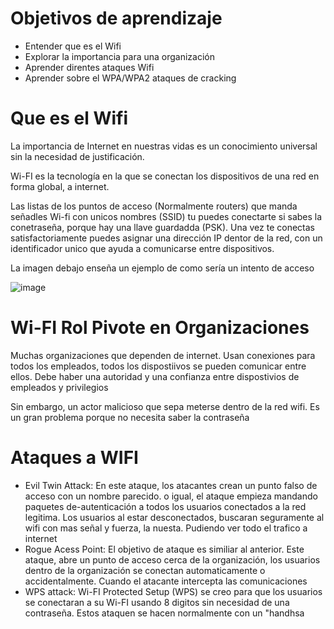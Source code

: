 # Objetivos de aprendizaje

- Entender que es el Wifi
- Explorar la importancia para una organización
- Aprender direntes ataques Wifi
- Aprender sobre el WPA/WPA2 ataques de cracking

# Que es el Wifi

La importancia de Internet en nuestras vidas es un conocimiento universal sin la necesidad de justificación.

Wi-FI es la tecnología en la que se conectan los dispositivos de una red en forma global, a internet. 

Las listas de los puntos de acceso (Normalmente routers) que manda señadles Wi-fi con unicos nombres (SSID) tu puedes conectarte si sabes la conetraseña, porque hay una llave guardadda (PSK). Una vez te conectas satisfactoriamente puedes asignar una dirección IP dentor de la red, con un identificador unico que ayuda  a comunicarse entre dispositivos. 

La imagen debajo enseña un ejemplo de como sería un intento de acceso

![image](https://github.com/user-attachments/assets/d12b7b5a-fb63-4548-a5b4-a5172a165549)

# Wi-FI Rol Pivote en Organizaciones

Muchas organizaciones que dependen de internet. Usan conexiones para todos los empleados, todos los dispostiivos se pueden comunicar entre ellos. Debe haber una autoridad y una confianza entre dispostivios de empleados y privilegios

Sin embargo, un actor malicioso  que sepa meterse dentro de la red wifi. Es un gran problema porque no necesita saber la contraseña

# Ataques a WIFI

- Evil Twin Attack: En este ataque, los atacantes crean un punto falso de acceso con un nombre parecido. o igual, el ataque empieza mandando paquetes de-autenticación a todos los usuarios conectados a la red legitima. Los usuarios al estar desconectados, buscaran seguramente al wifi con mas señal y fuerza, la nuesta. Pudiendo ver todo el trafico a internet
- Rogue Acess Point: El objetivo de ataque es similiar al anterior. Este ataque, abre un punto de acceso cerca de la organización, los usuarios dentro de la organización se conectan automaticamente o accidentalmente. Cuando el atacante intercepta las comunicaciones
- WPS attack: Wi-FI Protected Setup (WPS) se creo para que los usuarios se conectaran a su Wi-FI usando 8 digitos sin necesidad de una contraseña. Estos ataquen se hacen normalmente con un "handhsa
